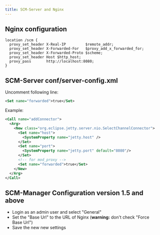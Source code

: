 ```yaml
---
title: SCM-Server and Nginx
---
```


## Nginx configuration

```text
location /scm {
  proxy_set_header X-Real-IP         $remote_addr;
  proxy_set_header X-Forwarded-For   $proxy_add_x_forwarded_for;
  proxy_set_header X-Forwarded-Proto $scheme;
  proxy_set_header Host $http_host;
  proxy_pass       http://localhost:8080;
}
```

## SCM-Server conf/server-config.xml

Uncomment following line:

```xml
<Set name="forwarded">true</Set>
```

Example:

```xml
<Call name="addConnector">
  <Arg>
    <New class="org.eclipse.jetty.server.nio.SelectChannelConnector">
      <Set name="host">
        <SystemProperty name="jetty.host" />
      </Set>
      <Set name="port">
        <SystemProperty name="jetty.port" default="8080"/>
      </Set>
      <!-- for mod_proxy -->
      <Set name="forwarded">true</Set>
    </New>
  </Arg>
</Call>
```

## SCM-Manager Configuration version 1.5 and above
* Login as an admin user and select "General"
* Set the "Base Url" to the URL of Nginx (**warning:** don't check "Force Base Url")
* Save the new new settings
